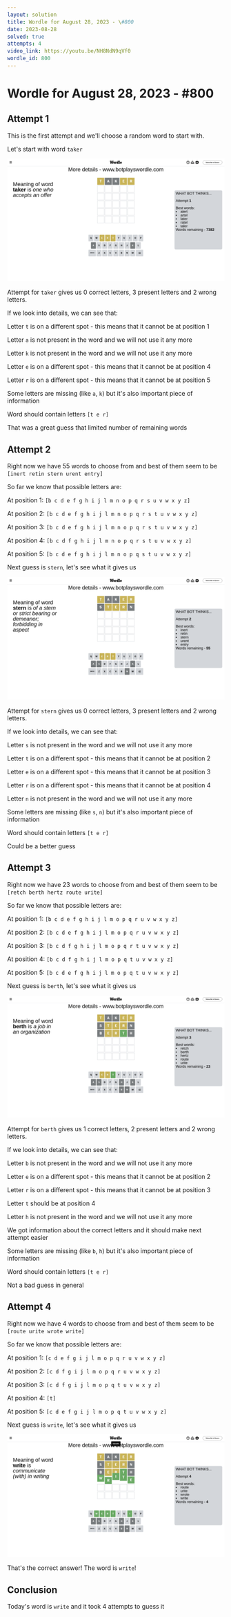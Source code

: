 ```yaml
---
layout: solution
title: Wordle for August 28, 2023 - \#800
date: 2023-08-28
solved: true
attempts: 4
video_link: https://youtu.be/NH8NdN9qVf0
wordle_id: 800
---
```


# Wordle for August 28, 2023 - \#800

## Attempt 1

This is the first attempt and we'll choose a random word to start with.

Let's start with word `taker`

![Attempt 1](2023-08-28/attempt-1.png)

Attempt for `taker` gives us 0 correct letters, 3 present letters and 2 wrong letters.

If we look into details, we can see that:

Letter `t` is on a different spot - this means that it cannot be at position 1

Letter `a` is not present in the word and we will not use it any more

Letter `k` is not present in the word and we will not use it any more

Letter `e` is on a different spot - this means that it cannot be at position 4

Letter `r` is on a different spot - this means that it cannot be at position 5

Some letters are missing (like `a`, `k`) but it's also important piece of information

Word should contain letters `[t e r]`

That was a great guess that limited number of remaining words



## Attempt 2

Right now we have 55 words to choose from and best of them seem to be `[inert retin stern urent entry]`

So far we know that possible letters are:

At position 1: `[b c d e f g h i j l m n o p q r s u v w x y z]`

At position 2: `[b c d e f g h i j l m n o p q r s t u v w x y z]`

At position 3: `[b c d e f g h i j l m n o p q r s t u v w x y z]`

At position 4: `[b c d f g h i j l m n o p q r s t u v w x y z]`

At position 5: `[b c d e f g h i j l m n o p q s t u v w x y z]`

Next guess is `stern`, let's see what it gives us

![Attempt 2](2023-08-28/attempt-2.png)

Attempt for `stern` gives us 0 correct letters, 3 present letters and 2 wrong letters.

If we look into details, we can see that:

Letter `s` is not present in the word and we will not use it any more

Letter `t` is on a different spot - this means that it cannot be at position 2

Letter `e` is on a different spot - this means that it cannot be at position 3

Letter `r` is on a different spot - this means that it cannot be at position 4

Letter `n` is not present in the word and we will not use it any more

Some letters are missing (like `s`, `n`) but it's also important piece of information

Word should contain letters `[t e r]`

Could be a better guess



## Attempt 3

Right now we have 23 words to choose from and best of them seem to be `[retch berth hertz route urite]`

So far we know that possible letters are:

At position 1: `[b c d e f g h i j l m o p q r u v w x y z]`

At position 2: `[b c d e f g h i j l m o p q r u v w x y z]`

At position 3: `[b c d f g h i j l m o p q r t u v w x y z]`

At position 4: `[b c d f g h i j l m o p q t u v w x y z]`

At position 5: `[b c d e f g h i j l m o p q t u v w x y z]`

Next guess is `berth`, let's see what it gives us

![Attempt 3](2023-08-28/attempt-3.png)

Attempt for `berth` gives us 1 correct letters, 2 present letters and 2 wrong letters.

If we look into details, we can see that:

Letter `b` is not present in the word and we will not use it any more

Letter `e` is on a different spot - this means that it cannot be at position 2

Letter `r` is on a different spot - this means that it cannot be at position 3

Letter `t` should be at position 4

Letter `h` is not present in the word and we will not use it any more

We got information about the correct letters and it should make next attempt easier

Some letters are missing (like `b`, `h`) but it's also important piece of information

Word should contain letters `[t e r]`

Not a bad guess in general



## Attempt 4

Right now we have 4 words to choose from and best of them seem to be `[route urite wrote write]`

So far we know that possible letters are:

At position 1: `[c d e f g i j l m o p q r u v w x y z]`

At position 2: `[c d f g i j l m o p q r u v w x y z]`

At position 3: `[c d f g i j l m o p q t u v w x y z]`

At position 4: `[t]`

At position 5: `[c d e f g i j l m o p q t u v w x y z]`

Next guess is `write`, let's see what it gives us

![Attempt 4](2023-08-28/attempt-4.png)

That's the correct answer! The word is `write`!

## Conclusion

Today's word is `write` and it took 4 attempts to guess it


